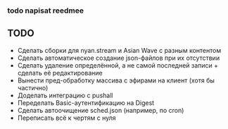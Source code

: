 ### todo napisat reedmee

## TODO
* Сделать сборки для nyan.stream и Asian Wave с разным контентом
* Сделать автоматическое создание json-файлов при их отсутствии
* Сделать удаление определённой, а не самой последней записи + сделать её редактирование
* Вынести пред-обработку массива с эфирами на клиент (хотя бы частично)
* Доделать интеграцию с pushall
* Переделать Basic-аутентификацию на Digest
* Сделать автоочищение sched.json (например, по cron)
* Переписать всё к чертям с нуля
